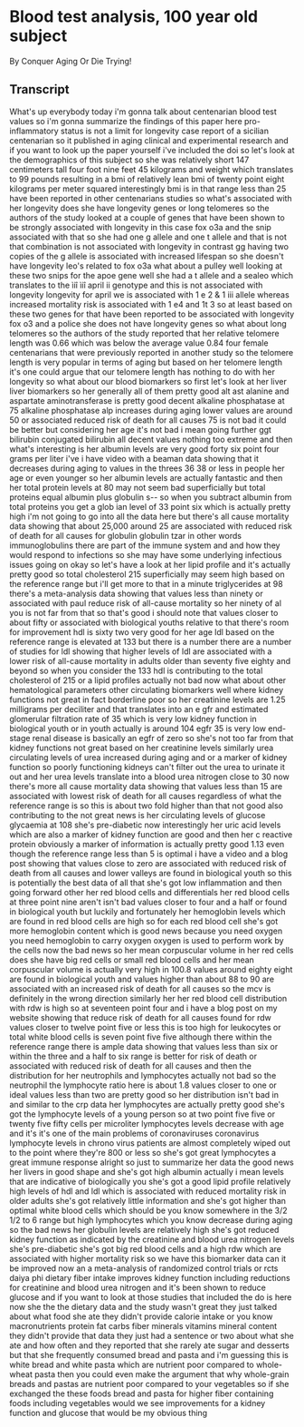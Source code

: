 # Blood test analysis, 100 year old subject

By Conquer Aging Or Die Trying! 


## Transcript

What's up everybody today i'm gonna talk about centenarian blood test values so i'm gonna summarize the findings of this paper here pro-inflammatory status is not a limit for longevity case report of a sicilian centenarian so it published in aging clinical and experimental research and if you want to look up the paper yourself i've included the doi so let's look at the demographics of this subject so she was relatively short 147 centimeters tall four foot nine feet 45 kilograms and weight which translates to 99 pounds resulting in a bmi of relatively lean bmi of twenty point eight kilograms per meter squared interestingly bmi is in that range less than 25 have been reported in other centenarians studies so what's associated with her longevity does she have longevity genes or long telomeres so the authors of the study looked at a couple of genes that have been shown to be strongly associated with longevity in this case fox o3a and the snip associated with that so she had one g allele and one t allele and that is not that combination is not associated with longevity in contrast gg having two copies of the g allele is associated with increased lifespan so she doesn't have longevity leo's related to fox o3a what about a pulley well looking at these two snips for the apoe gene well she had a t allele and a sealeo which translates to the ìiî ìiî april ii genotype and this is not associated with longevity longevity for april we is associated with 1 e 2 & 1 iii allele whereas increased mortality risk is associated with 1 e4 and 1t 3 so at least based on these two genes for that have been reported to be associated with longevity fox o3 and a police she does not have longevity genes so what about long telomeres so the authors of the study reported that her relative telomere length was 0.66 which was below the average value 0.84 four female centenarians that were previously reported in another study so the telomere length is very popular in terms of aging but based on her telomere length it's one could argue that our telomere length has nothing to do with her longevity so what about our blood biomarkers so first let's look at her liver liver biomarkers so her generally all of them pretty good alt ast alanine and aspartate aminotransferase is pretty good decent alkaline phosphatase at 75 alkaline phosphatase alp increases during aging lower values are around 50 or associated reduced risk of death for all causes 75 is not bad it could be better but considering her age it's not bad i mean going further ggt bilirubin conjugated bilirubin all decent values nothing too extreme and then what's interesting is her albumin levels are very good forty six point four grams per liter i've i have video with a beaman data showing that it decreases during aging to values in the threes 36 38 or less in people her age or even younger so her albumin levels are actually fantastic and then her total protein levels at 80 may not seem bad superficially but total proteins equal albumin plus globulin s-- so when you subtract albumin from total proteins you get a glob ian level of 33 point six which is actually pretty high i'm not going to go into all the data here but there's all cause mortality data showing that about 25,000 around 25 are associated with reduced risk of death for all causes for globulin globulin tzar in other words immunoglobulins there are part of the immune system and and how they would respond to infections so she may have some underlying infectious issues going on okay so let's have a look at her lipid profile and it's actually pretty good so total cholesterol 215 superficially may seem high based on the reference range but i'll get more to that in a minute triglycerides at 98 there's a meta-analysis data showing that values less than ninety or associated with paul reduce risk of all-cause mortality so her ninety of al you is not far from that so that's good i should note that values closer to about fifty or associated with biological youths relative to that there's room for improvement hdl is sixty two very good for her age ldl based on the reference range is elevated at 133 but there is a number there are a number of studies for ldl showing that higher levels of ldl are associated with a lower risk of all-cause mortality in adults older than seventy five eighty and beyond so when you consider the 133 hdl is contributing to the total cholesterol of 215 or a lipid profiles actually not bad now what about other hematological parameters other circulating biomarkers well where kidney functions not great in fact borderline poor so her creatinine levels are 1.25 milligrams per deciliter and that translates into an e gfr and estimated glomerular filtration rate of 35 which is very low kidney function in biological youth or in youth actually is around 104 egfr 35 is very low end-stage renal disease is basically an egfr of zero so she's not too far from that kidney functions not great based on her creatinine levels similarly urea circulating levels of urea increased during aging and or a marker of kidney function so poorly functioning kidneys can't filter out the urea to urinate it out and her urea levels translate into a blood urea nitrogen close to 30 now there's more all cause mortality data showing that values less than 15 are associated with lowest risk of death for all causes regardless of what the reference range is so this is about two fold higher than that not good also contributing to the not great news is her circulating levels of glucose glycaemia at 108 she's pre-diabetic now interestingly her uric acid levels which are also a marker of kidney function are good and then her c reactive protein obviously a marker of information is actually pretty good 1.13 even though the reference range less than 5 is optimal i have a video and a blog post showing that values close to zero are associated with reduced risk of death from all causes and lower valleys are found in biological youth so this is potentially the best data of all that she's got low inflammation and then going forward other her red blood cells and differentials her red blood cells at three point nine aren't isn't bad values closer to four and a half or found in biological youth but luckily and fortunately her hemoglobin levels which are found in red blood cells are high so for each red blood cell she's got more hemoglobin content which is good news because you need oxygen you need hemoglobin to carry oxygen oxygen is used to perform work by the cells now the bad news so her mean corpuscular volume in her red cells does she have big red cells or small red blood cells and her mean corpuscular volume is actually very high in 100.8 values around eighty eight are found in biological youth and values higher than about 88 to 90 are associated with an increased risk of death for all causes so the mcv is definitely in the wrong direction similarly her her red blood cell distribution with rdw is high so at seventeen point four and i have a blog post on my website showing that reduce risk of death for all causes found for rdw values closer to twelve point five or less this is too high for leukocytes or total white blood cells is seven point five five although there within the reference range there is ample data showing that values less than six or within the three and a half to six range is better for risk of death or associated with reduced risk of death for all causes and then the distribution for her neutrophils and lymphocytes actually not bad so the neutrophil the lymphocyte ratio here is about 1.8 values closer to one or ideal values less than two are pretty good so her distribution isn't bad in and similar to the crp data her lymphocytes are actually pretty good she's got the lymphocyte levels of a young person so at two point five five or twenty five fifty cells per microliter lymphocytes levels decrease with age and it's it's one of the main problems of coronaviruses coronavirus lymphocyte levels in chrono virus patients are almost completely wiped out to the point where they're 800 or less so she's got great lymphocytes a great immune response alright so just to summarize her data the good news her livers in good shape and she's got high albumin actually i mean levels that are indicative of biologically you she's got a good lipid profile relatively high levels of hdl and ldl which is associated with reduced mortality risk in older adults she's got relatively little information and she's got higher than optimal white blood cells which should be you know somewhere in the 3/2 1/2 to 6 range but high lymphocytes which you know decrease during aging so the bad news her globulin levels are relatively high she's got reduced kidney function as indicated by the creatinine and blood urea nitrogen levels she's pre-diabetic she's got big red blood cells and a high rdw which are associated with higher mortality risk so we have this biomarker data can it be improved now an a meta-analysis of randomized control trials or rcts daiya phi dietary fiber intake improves kidney function including reductions for creatinine and blood urea nitrogen and it's been shown to reduce glucose and if you want to look at those studies that included the do is here now she the the dietary data and the study wasn't great they just talked about what food she ate they didn't provide calorie intake or you know macronutrients protein fat carbs fiber minerals vitamins mineral content they didn't provide that data they just had a sentence or two about what she ate and how often and they reported that she rarely ate sugar and desserts but that she frequently consumed bread and pasta and i'm guessing this is white bread and white pasta which are nutrient poor compared to whole-wheat pasta then you could even make the argument that why whole-grain breads and pastas are nutrient poor compared to your vegetables so if she exchanged the these foods bread and pasta for higher fiber containing foods including vegetables would we see improvements for a kidney function and glucose that would be my obvious thing
